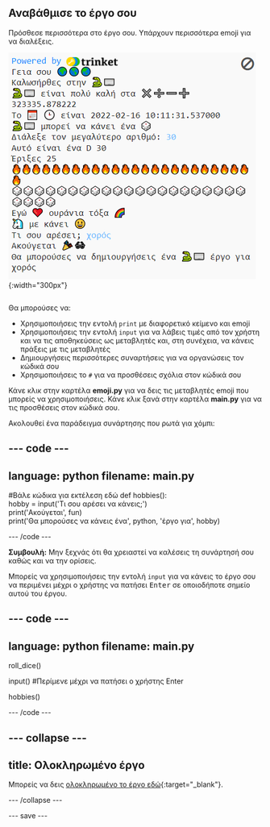 ## Αναβάθμισε το έργο σου

<div style="display: flex; flex-wrap: wrap">
<div style="flex-basis: 200px; flex-grow: 1; margin-right: 15px;">
Πρόσθεσε περισσότερα στο έργο σου. Υπάρχουν περισσότερα emoji για να διαλέξεις.
  </div>
<div>

![Ένα μεγαλύτερο έργο στην περιοχή εξόδου με περισσότερο κείμενο, emoji και εισόδους.](images/upgrade_ideas.png){:width="300px"}

</div>
</div>

Θα μπορούσες να:
+ Χρησιμοποιήσεις την εντολή `print` με διαφορετικό κείμενο και emoji
+ Χρησιμοποιήσεις την εντολή `input` για να λάβεις τιμές από τον χρήστη και να τις αποθηκεύσεις ως μεταβλητές και, στη συνέχεια, να κάνεις πράξεις με τις μεταβλητές
+ Δημιουργήσεις περισσότερες συναρτήσεις για να οργανώσεις τον κώδικά σου
+ Χρησιμοποιήσεις το `#` για να προσθέσεις σχόλια στον κώδικά σου

Κάνε κλικ στην καρτέλα **emoji.py** για να δεις τις μεταβλητές emoji που μπορείς να χρησιμοποιήσεις. Κάνε κλικ ξανά στην καρτέλα **main.py** για να τις προσθέσεις στον κώδικά σου.

Ακολουθεί ένα παράδειγμα συνάρτησης που ρωτά για χόμπι:

--- code ---
---
language: python
filename: main.py
---

#Βάλε κώδικα για εκτέλεση εδώ
def hobbies():   
  hobby = input('Τι σου αρέσει να κάνεις;')   
  print('Ακούγεται', fun)   
  print('Θα μπορούσες να κάνεις ένα', python, 'έργο για', hobby)

--- /code ---

**Συμβουλή:** Μην ξεχνάς ότι θα χρειαστεί να καλέσεις τη συνάρτησή σου καθώς και να την ορίσεις.

Μπορείς να χρησιμοποιήσεις την εντολή `input` για να κάνεις το έργο σου να περιμένει μέχρι ο χρήστης να πατήσει <kbd>Enter</kbd> σε οποιοδήποτε σημείο αυτού του έργου.

--- code ---
---
language: python
filename: main.py
---

roll_dice()

input() #Περίμενε μέχρι να πατήσει ο χρήστης Enter

hobbies()

--- /code ---


--- collapse ---
---
title: Ολοκληρωμένο έργο
---

Μπορείς να δεις [ολοκληρωμένο το έργο εδώ](https://trinket.io/embed/python/750a2ac96b){:target="_blank"}.

--- /collapse ---

--- save ---
